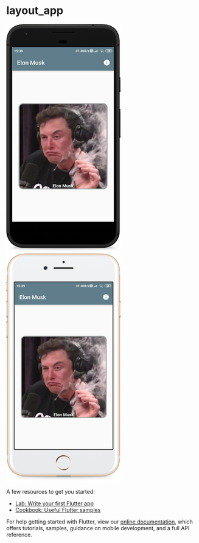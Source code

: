 # layout_app

<p float = "center"> 
  <img src="/ss/Google Pixel Quite Black.png" height="600" width="300"  />
  <img src="/ss/iPhone 7 Plus Gold.png" height="600" width="300" />
</p>

A few resources to get you started:

- [Lab: Write your first Flutter app](https://flutter.dev/docs/get-started/codelab)
- [Cookbook: Useful Flutter samples](https://flutter.dev/docs/cookbook)

For help getting started with Flutter, view our
[online documentation](https://flutter.dev/docs), which offers tutorials,
samples, guidance on mobile development, and a full API reference.
